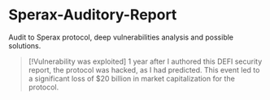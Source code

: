 # Sperax-Auditory-Report
Audit to Sperax protocol, deep vulnerabilities analysis and possible solutions.

> [!Vulnerability was exploited]
> 1 year after I authored this DEFI security report, the protocol was hacked, as I had predicted. This event led to a significant loss of $20 billion in market capitalization for the protocol.
